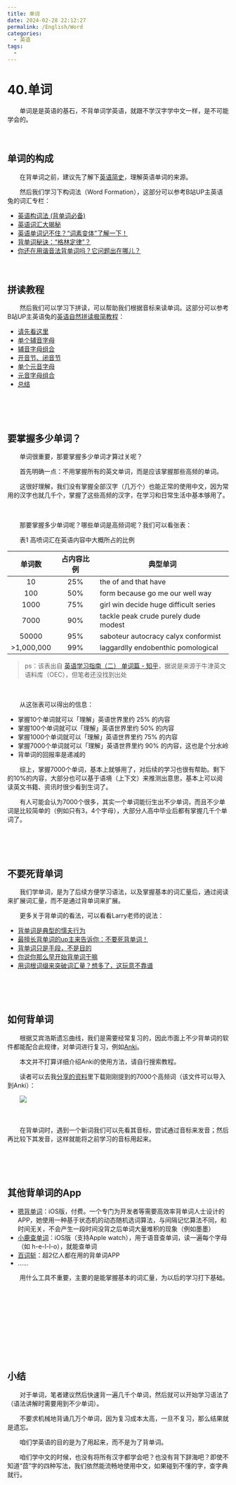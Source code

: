 ```yaml
---
title: 单词
date: 2024-02-28 22:12:27
permalink: /English/Word
categories:
  - 英语
tags:
  - 
---
```


# 40.单词

　　单词是是英语的基石，不背单词学英语，就跟不学汉字学中文一样，是不可能学会的。
<!-- more -->
　　‍

## 单词的构成

　　在背单词之前，建议先了解下[英语简史](https://www.peterjxl.com/English/culture/Brief-History)，理解英语单词的来源。

　　然后我们学习下构词法（Word Formation），这部分可以参考B站UP主英语兔的词汇专栏：

* [英语构词法 (背单词必备)](https://peterjxl.com/yinyutu/words/word-formation)
* [英语词汇大揭秘](https://peterjxl.com/yinyutu/words/word-reveal)
* [英语单词记不住？“词素变体”了解一下！](https://peterjxl.com/yinyutu/words/word-morpheme)
* [背单词秘诀：“格林定律”？](https://peterjxl.com/yinyutu/words/Grimm)
* [你还在用谐音法背单词吗？它问题出在哪儿？](https://peterjxl.com/yinyutu/words/xieyinfa/)

　　‍

## 拼读教程

　　然后我们可以学习下拼读，可以帮助我们根据音标来读单词。这部分可以参考B站UP主英语兔的[英语自然拼读极简教程](https://www.bilibili.com/video/BV14841117gz/)：

* [请先看这里](https://peterjxl.com/yingyutu/spell/first/)
* [单个辅音字母](https://peterjxl.com/yingyutu/spell/single-consonant-letter/)
* [辅音字母组合](https://peterjxl.com/yingyutu/spell/constants/)
* [开音节、闭音节](https://peterjxl.com/yingyutu/spell/open-close-syllable/)
* [单个元音字母](https://peterjxl.com/yingyutu/spell/single-vowel/)
* [元音字母组合](https://peterjxl.com/yingyutu/spell/vowel-combination/)
* [总结](https://peterjxl.com/yingyutu/spell/summary/)

　　‍

　　‍

## 要掌握多少单词？

　　单词很重要，那要掌握多少单词才算过关呢？

　　首先明确一点：不用掌握所有的英文单词，而是应该掌握那些高频的单词。

　　这很好理解，我们没有掌握全部汉字（几万个）也能正常的使用中文，因为常用的汉字也就几千个，掌握了这些高频的汉字，在学习和日常生活中基本够用了。

　　‍

　　那要掌握多少单词呢？哪些单词是高频词呢？我们可以看张表：

　　表1  高喷词汇在英语内容中大概所占的比例

|单词数|占内容比例|典型单词|
| :----------: | :----------: | ---------------------------------------|
|10|25%|the of and that have|
|100|50%|form because go me our well way|
|1000|75%|girl win decide huge difficult series|
|7000|90%|tackle peak crude purely dude modest|
|50000|95%|saboteur autocracy calyx conformist|
|>1,000,000|99%|laggardlly endobenthic pomological|

> ps：该表出自 [英语学习指南（二） 单词篇 - 知乎](https://zhuanlan.zhihu.com/p/444215930)，据说是来源于牛津英文语料库（OEC），但笔者还没找到出处

　　‍

　　从这张表可以得出的信息：

* 掌握10个单词就可以「理解」英语世界里约 25% 的内容
* 掌握100个单词就可以「理解」英语世界里约 50% 的内容
* 掌握1000个单词就可以「理解」英语世界里约 75% 的内容
* 掌握7000个单词就可以「理解」英语世界里约 90% 的内容，这也是个分水岭
* 背单词的回报率是递减的

　　综上，掌握7000个单词，基本上就够用了，对后续的学习也很有帮助。剩下的10%的内容，大部分也可以基于语境（上下文）来推测出意思，基本上可以阅读英文书籍、资讯时很少看到生词了。

　　有人可能会认为7000个很多，其实一个单词能衍生出不少单词，而且不少单词是比较简单的（例如只有3，4个字母），大部分人高中毕业后都有掌握几千个单词了。

　　‍

　　‍

## 不要死背单词

　　我们学单词，是为了后续方便学习语法，以及掌握基本的词汇量后，通过阅读来扩展词汇量，而不是通过背单词来扩展。

　　更多关于背单词的看法，可以看看Larry老师的说法：

* [背单词是典型的懦夫行为](https://www.peterjxl.com/English/Larry/memory-word-is-a-typical-coward-behavior/)
* [最擅长背单词的up主来告诉你：不要死背单词！](https://www.peterjxl.com/English/Larry/do-not-memorize-words-in-a-dead-way/)
* [背单词只是手段，不是目的](https://www.peterjxl.com/English/Larry/mem-words-is-only-means-not-goal/)
* [你说你那么早开始背单词干嘛](https://www.peterjxl.com/English/Larry/do-not-memory-learning-words-early/)
* [用词根词缀来突破词汇量？想多了，这玩意不靠谱](https://www.peterjxl.com/English/Larry/root-affix/)

　　‍

　　‍

## 如何背单词

　　根据艾宾浩斯遗忘曲线，我们是需要经常复习的，因此市面上不少背单词的软件都能配合此规律，对单词进行复习，例如[Anki](https://apps.ankiweb.net/)。

　　本文并不打算详细介绍Anki的使用方法，请自行搜索教程。

　　读者可以去我[分享的资料](https://www.peterjxl.com/About/share/)里下载刚刚提到的7000个高频词（该文件可以导入到Anki）：

　　​![](https://image.peterjxl.com/blog/image-20240228205005-9pawd86.png)​

　　‍

　　在背单词时，遇到一个新词我们可以先看其音标，尝试通过音标来发音；然后再比较下其发音，这样就能将之前学习的音标用起来。

　　‍

　　‍

## 其他背单词的App

* [嗯背单词](https://apps.apple.com/cn/app/id6450109182)：iOS版，付费。一个专门为开发者等需要高效率背单词人士设计的APP，她使用一种基于状态机的动态随机选词算法，与间隔记忆算法不同，和时间无关，不会产生一段时间没背之后单词大量堆积的现象（例如墨墨）
* [小鹿查单词](https://apps.apple.com/ga/app/id6447361715)：iOS版（支持Apple watch），用于语音查单词，读一遍每个字母（如 h-e-l-l-o），就能查单词
* [百词斩](https://www.baicizhan.com/)：超2亿人都在用的背单词APP
* ......

　　用什么工具不重要，主要的是能掌握基本的词汇量，为以后的学习打下基础。

　　‍

　　‍

　　‍

　　‍

　　‍

## 小结

　　对于单词，笔者建议然后快速背一遍几千个单词，然后就可以开始学习语法了（语法讲解时需要用到不少单词）。

　　不要求机械地背诵几万个单词，因为复习成本太高，一旦不复习，那么结果就是遗忘。

　　咱们学英语的目的是为了用起来，而不是为了背单词。

　　咱们学中文的时候，也没有将所有汉字都学会吧？也没有背下辞海吧？即使不知道“茴”字的四种写法，我们依然能流畅地使用中文，如果碰到不懂的字，查字典就行。
